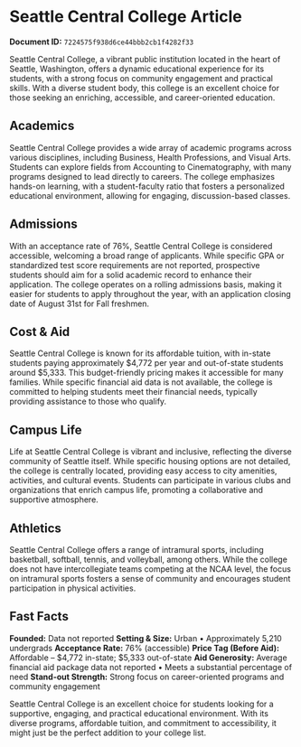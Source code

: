# Seattle Central College Article

**Document ID:** `7224575f938d6ce44bbb2cb1f4282f33`

Seattle Central College, a vibrant public institution located in the heart of Seattle, Washington, offers a dynamic educational experience for its students, with a strong focus on community engagement and practical skills. With a diverse student body, this college is an excellent choice for those seeking an enriching, accessible, and career-oriented education.

## Academics
Seattle Central College provides a wide array of academic programs across various disciplines, including Business, Health Professions, and Visual Arts. Students can explore fields from Accounting to Cinematography, with many programs designed to lead directly to careers. The college emphasizes hands-on learning, with a student-faculty ratio that fosters a personalized educational environment, allowing for engaging, discussion-based classes.

## Admissions
With an acceptance rate of 76%, Seattle Central College is considered accessible, welcoming a broad range of applicants. While specific GPA or standardized test score requirements are not reported, prospective students should aim for a solid academic record to enhance their application. The college operates on a rolling admissions basis, making it easier for students to apply throughout the year, with an application closing date of August 31st for Fall freshmen.

## Cost & Aid
Seattle Central College is known for its affordable tuition, with in-state students paying approximately $4,772 per year and out-of-state students around $5,333. This budget-friendly pricing makes it accessible for many families. While specific financial aid data is not available, the college is committed to helping students meet their financial needs, typically providing assistance to those who qualify.

## Campus Life
Life at Seattle Central College is vibrant and inclusive, reflecting the diverse community of Seattle itself. While specific housing options are not detailed, the college is centrally located, providing easy access to city amenities, activities, and cultural events. Students can participate in various clubs and organizations that enrich campus life, promoting a collaborative and supportive atmosphere.

## Athletics
Seattle Central College offers a range of intramural sports, including basketball, softball, tennis, and volleyball, among others. While the college does not have intercollegiate teams competing at the NCAA level, the focus on intramural sports fosters a sense of community and encourages student participation in physical activities.

## Fast Facts
**Founded:** Data not reported
**Setting & Size:** Urban • Approximately 5,210 undergrads
**Acceptance Rate:** 76% (accessible)
**Price Tag (Before Aid):** Affordable – $4,772 in-state; $5,333 out-of-state
**Aid Generosity:** Average financial aid package data not reported • Meets a substantial percentage of need
**Stand-out Strength:** Strong focus on career-oriented programs and community engagement

Seattle Central College is an excellent choice for students looking for a supportive, engaging, and practical educational environment. With its diverse programs, affordable tuition, and commitment to accessibility, it might just be the perfect addition to your college list.
